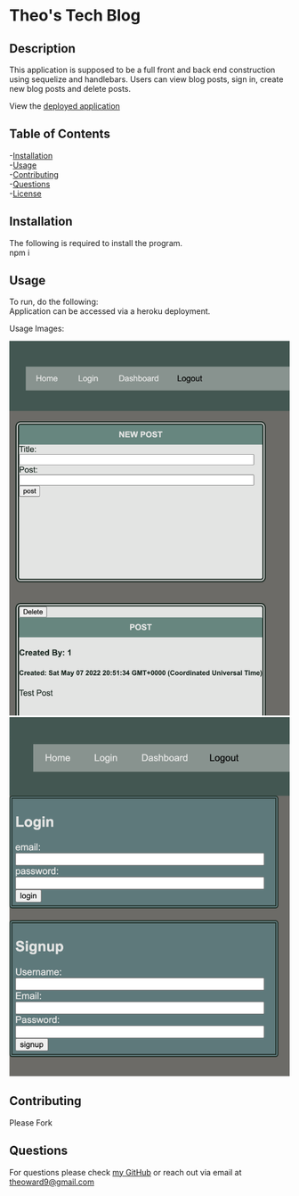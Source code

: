 # Theo's Tech Blog
## Description

This application is supposed to be a full front and back end construction using sequelize and handlebars. Users can view blog posts, sign in, create new blog posts and delete posts.

View the [deployed application](https://theos-tech-blog.herokuapp.com/)

## Table of Contents

-[Installation](#installation)  
-[Usage](#usage)  
-[Contributing](#contributing)  
-[Questions](#questions)  
-[License](#license)  

## Installation

The following is required to install the program.  
npm i

## Usage
To run, do the following:   
Application can be accessed via a heroku deployment.

Usage Images:

![dashboard](/assets/dashboard.png)  
![login page](/assets/loginpage.png)  

## Contributing

Please Fork

## Questions

For questions please check [my GitHub](https://github.com/Tward9)
or reach out via email at <theoward9@gmail.com>
